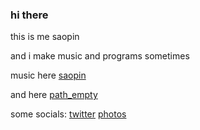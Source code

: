 ### hi there 

this is me saopin 

and i make music and programs sometimes

music here [saopin](https://soundcloud.com/saopin)

and here [path_empty](https://soundcloud.com/path-empty)

some socials: [twitter](https://twitter.com/saopinmusic)
              [photos](https://www.instagram.com/disaopin/)
